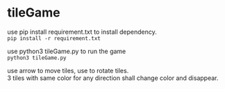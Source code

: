 # tileGame

use pip install requirement.txt to install dependency.<br>
```pip install -r requirement.txt```

use python3 tileGame.py to run the game<br>
```python3 tileGame.py```

use arrow to move tiles, use <space> to rotate tiles.<br>
3 tiles with same color for any direction shall change color and disappear.
